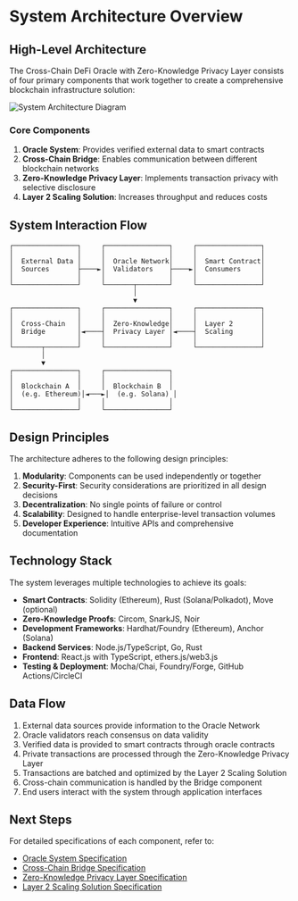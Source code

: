 # System Architecture Overview

## High-Level Architecture

The Cross-Chain DeFi Oracle with Zero-Knowledge Privacy Layer consists of four primary components that work together to create a comprehensive blockchain infrastructure solution:

![System Architecture Diagram](../assets/images/system-architecture.png)

### Core Components

1. **Oracle System**: Provides verified external data to smart contracts
2. **Cross-Chain Bridge**: Enables communication between different blockchain networks
3. **Zero-Knowledge Privacy Layer**: Implements transaction privacy with selective disclosure
4. **Layer 2 Scaling Solution**: Increases throughput and reduces costs

## System Interaction Flow

```
┌────────────────┐     ┌────────────────┐     ┌────────────────┐
│                │     │                │     │                │
│  External Data │     │  Oracle Network│     │  Smart Contract│
│  Sources       ├────►│  Validators    ├────►│  Consumers     │
│                │     │                │     │                │
└────────────────┘     └───────┬────────┘     └────────────────┘
                               │
                               ▼
┌────────────────┐     ┌────────────────┐     ┌────────────────┐
│                │     │                │     │                │
│  Cross-Chain   │     │  Zero-Knowledge│     │  Layer 2       │
│  Bridge        │◄────┤  Privacy Layer │◄────┤  Scaling       │
│                │     │                │     │                │
└───────┬────────┘     └────────────────┘     └────────────────┘
        │
        ▼
┌────────────────┐     ┌────────────────┐
│                │     │                │
│  Blockchain A  │     │  Blockchain B  │
│  (e.g. Ethereum)│◄───►│  (e.g. Solana) │
│                │     │                │
└────────────────┘     └────────────────┘
```

## Design Principles

The architecture adheres to the following design principles:

1. **Modularity**: Components can be used independently or together
2. **Security-First**: Security considerations are prioritized in all design decisions
3. **Decentralization**: No single points of failure or control
4. **Scalability**: Designed to handle enterprise-level transaction volumes
5. **Developer Experience**: Intuitive APIs and comprehensive documentation

## Technology Stack

The system leverages multiple technologies to achieve its goals:

- **Smart Contracts**: Solidity (Ethereum), Rust (Solana/Polkadot), Move (optional)
- **Zero-Knowledge Proofs**: Circom, SnarkJS, Noir
- **Development Frameworks**: Hardhat/Foundry (Ethereum), Anchor (Solana)
- **Backend Services**: Node.js/TypeScript, Go, Rust
- **Frontend**: React.js with TypeScript, ethers.js/web3.js
- **Testing & Deployment**: Mocha/Chai, Foundry/Forge, GitHub Actions/CircleCI

## Data Flow

1. External data sources provide information to the Oracle Network
2. Oracle validators reach consensus on data validity
3. Verified data is provided to smart contracts through oracle contracts
4. Private transactions are processed through the Zero-Knowledge Privacy Layer
5. Transactions are batched and optimized by the Layer 2 Scaling Solution
6. Cross-chain communication is handled by the Bridge component
7. End users interact with the system through application interfaces

## Next Steps

For detailed specifications of each component, refer to:

- [Oracle System Specification](../specifications/oracle-system.md)
- [Cross-Chain Bridge Specification](../specifications/cross-chain-bridge.md)
- [Zero-Knowledge Privacy Layer Specification](../specifications/zk-privacy-layer.md)
- [Layer 2 Scaling Solution Specification](../specifications/layer2-scaling.md)
